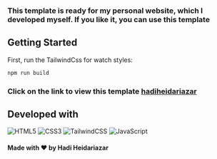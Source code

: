 ### This template is ready for my personal website, which I developed myself. If you like it, you can use this template

## Getting Started

First, run the TailwindCss for watch styles:

```bash
npm run build
```

### Click on the link to view this template <a href="http://hadiheidariazar.byethost8.com"> hadiheidariazar </a>

## Developed with
<img alt="HTML5" src="https://img.shields.io/badge/html5-%23E34F26.svg?style=for-the-badge&logo=html5&logoColor=white" />
<img alt="CSS3" src="https://img.shields.io/badge/css3-%231572B6.svg?style=for-the-badge&logo=css3&logoColor=white" />
<img alt="TailwindCSS" src="https://img.shields.io/badge/tailwindcss-%2338B2AC.svg?style=for-the-badge&logo=tailwind-css&logoColor=white" />
<img alt="JavaScript" src="https://img.shields.io/badge/javascript-%23323330.svg?style=for-the-badge&logo=javascript&logoColor=%23F7DF1E" />

#### Made with ❤ by Hadi Heidariazar

